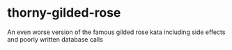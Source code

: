 # thorny-gilded-rose
An even worse version of the famous gilded rose kata including side effects and poorly written database calls 
